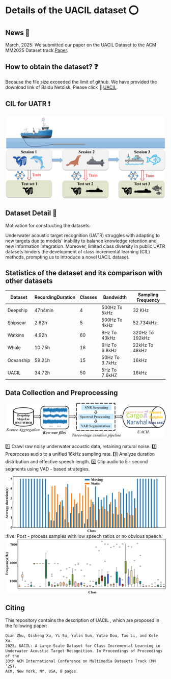 # Details of the UACIL dataset :o: 

## News :loudspeaker: 
March, 2025: We submitted our paper on the UACIL Dataset to the ACM MM2025 Dataset track.[Paper](https://pan.baidu.com/s/1X2W4LWSHaOJVFWH78Y77zA?pwd=99e7).



## How to obtain the dataset? :question: 

Because the file size exceeded the limit of github. We have provided the download link of Baidu Netdisk. Please click :link: [UACIL](https://pan.baidu.com/s/1X2W4LWSHaOJVFWH78Y77zA?pwd=99e7).  



## CIL for UATR :exclamation: 
<div align="center">
<img src="./source/uatr.png" width="600px">
</div>

## Dataset Detail :page_facing_up: 

Motivation for constructing the datasets: 

Underwater acoustic target recognition (UATR) struggles with adapting to new targets due to models' inability to balance knowledge retention and new information integration. Moreover, limited class diversity in public UATR datasets hinders the development of class incremental learning (CIL) methods, prompting us to introduce a novel UACIL dataset.

## Statistics of the dataset and its comparison with other datasets

| Dataset   | RecordingDuration | Classes | Bandwidth      | Sampling Frequency |
|-----------|-------------------|---------|----------------|--------------------|
| Deepship  | 47h4min           | 4       | 500Hz To 5kHz  | 32 KHz             |
| Shipsear  | 2.82h             | 5       | 500Hz To 4kHz  | 52.734kHz          |
| Watkins   | 4.92h             | 60      | 9Hz To 43kHz   | 320Hz To 192kHz    |
| Whale     | 10.75h            | 16      | 6Hz To 6.8kHz  | 22kHz To 48kHz     |
| Oceanship | 59.21h            | 15      | 50Hz To 3.7kHz | 16kHz              |
| UACIL     | 34.72h            | 50      | 5Hz To 7.6kHZ  | 16kHz              |


## Data Collection and Preprocessing
<div align="center">
<img src="./source/pipline.png" width="600px">
</div>

:one: Crawl raw noisy underwater acoustic data, retaining natural noise.
:two:  Preprocess audio to a unified 16kHz sampling rate.
:three: Analyze duration distribution and effective speech length.
:four: Clip audio to 5 - second segments using VAD - based strategies.
<div align="center">
<img src="./source/duration.png" width="600px">
</div>
:five: Post - process samples with low speech ratios or no obvious speech.
<div align="center">
<img src="./source/hz1.png" width="600px">
</div>

## Citing  

This repository contains the description of UACIL , which are proposed in the following paper:
```  
Qian Zhu, Qisheng Xu, Yi Su, Yulin Sun, Yutao Dou, Tao Li, and Kele Xu.
2025. UACIL: A Large-Scale Dataset for Class Incremental Learning in Underwater Acoustic Target Recognition. In Proceedings of Proceedings of the
33th ACM International Conference on Multimedia Datasets Track (MM ’25).
ACM, New York, NY, USA, 8 pages. 
``` 
